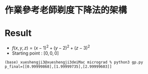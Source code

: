 # 作業參考老師剃度下降法的架構

# Result
- $f(x,y,z) = (x-1)^2 + (y-2)^2 + (z-3)^2$ 
- Starting point : $[0,0,0]$
```
(base) xueshengji3@xueshengji3deiMac micrograd % python3 gp.py
p_final=[[0.99999868],[1.99999735],[2.99999603]]
```